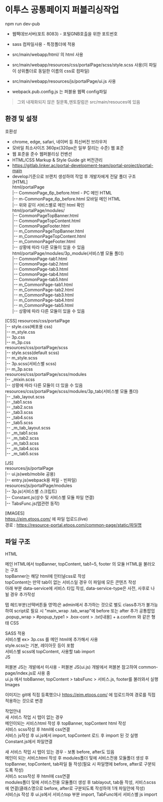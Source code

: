 # 이투스 공통페이지 퍼블리싱작업

npm run dev-pub
- 웹팩데브서버(포트 8083) - 포털GNB호출을 위한 포트번호
- sass 컴파일사용 - 특정폴더에 적용

- src/main/webapp/html/ 의 html 사용
- src/main/webapp/resources/css/portalPage/scss/style.scss 사용(이 파일이 상위폴더로 동일한 이름의 css로 컴파일)
- src/main/webapp/resources/js/portalPage/ui.js 사용
- webpack.pub.config.js 는 퍼블용 웹팩 config파일
> 그외 내재화되지 않은 질문톡,멘토칼럼은 src/main/resouces에 있음

## 환경 및 설정
호환성  
- chrome, edge, safari, 네이버 등 최신버전 브라우저
- 모바일 최소사이즈 360px(320px은 일부 잘리는 수준)
웹 표준  
- 웹 표준을 준수
웹퍼블리싱 컨벤션  
- HTML/CSS Markup & Style Guide
git 버전관리  
- https://gitlab.linker.ac/portal-development-team/portal-project/portal-main
- develop기준으로 브랜치 생성하여 작업 후 개발자에게 전달
폴더 구조  
[HTML]  
html/portalPage  
    |-- CommonPage_6p_before.html - PC 메인 HTML  
    |-- m-CommonPage_6p_before.html 모바일 메인 HTML  
    |-- 위와 같이 서비스별로 메인 html 확인  
html/portalPage/modules/  
        |-- CommonPageTopBanner.html  
        |-- CommonPageTopContent.html  
        |-- CommonPageFooter.html  
        |-- m_CommonPageTopBanner.html  
        |-- m_CommonPageTopContent.html  
        |-- m_CommonPageFooter.html  
        |-- 상황에 따라 다른 모듈이 있을 수 있음  
html/portalPage/modules/3p_module(서비스별 모듈 폴더)  
            |-- CommonPage-tab1.html  
            |-- CommonPage-tab2.html  
            |-- CommonPage-tab3.html  
            |-- CommonPage-tab4.html  
            |-- CommonPage-tab5.html  
            |-- m_CommonPage-tab1.html  
            |-- m_CommonPage-tab2.html  
            |-- m_CommonPage-tab3.html  
            |-- m_CommonPage-tab4.html  
            |-- m_CommonPage-tab5.html  
            |-- 상황에 따라 다른 모듈이 있을 수 있음  


[CSS]
resources/css/portalPage  
    |-- style.css(배포용 css)  
    |-- m_style.css  
    |-- 3p.css  
    |-- m_3p.css  
resources/css/portalPage/scss  
        |-- style.scss(default scss)  
        |-- m_style.scss  
        |-- 3p.scss(서비스별 scss)  
        |-- m_3p.scss  
resources/css/portalPage/scss/modules  
            |-- _mixin.scss  
            |-- 상황에 따라 다른 모듈이 더 있을 수 있음  
resources/css/portalPage/scss/modules/3p_tab(서비스별 모듈 폴더)  
                |-- _tab_layout.scss  
                |-- _tab1.scss  
                |-- _tab2.scss  
                |-- _tab3.scss  
                |-- _tab4.scss  
                |-- _tab5.scss  
                |-- _m_tab_layout.scss  
                |-- _m_tab1.scss  
                |-- _m_tab2.scss  
                |-- _m_tab3.scss  
                |-- _m_tab4.scss  
                |-- _m_tab5.scss  
 

[JS]  
resources/js/portalPage  
    |-- ui.js(web/mobile 공용)  
    |-- entry.js(webpack용 파일 - 빈파일)  
resources/js/portalPage/modules  
        |-- 3p.js(서비스별 스크립트)  
        |-- Constant.js(상수 및 서비스별 모듈 파일 연결)  
        |-- TabsFunc.js(탭관련 동작)  
 
[IMAGES]  
https://eim.etoos.com/ 에 파일 업로드(live)  
경로 : https://resource-portal.etoos.com/common-page/static/파일명  
## 파일 구조  
HTML  

메인 HTML에서 topBanner, topContent, tab1~5, footer 의 모듈 HTML을 불러오는 구조  
topBanner는 해당 html에 인터널css로 작성  
topContent는 만약 tab이 없는 서비스일 경우 이 파일에 모든 콘텐츠 작성  
아래 부분 data-service에 서비스 타입 작성, data-service-type은 사전, 사후로 나뉠 경우 추가작성  
<div class="top_container" id="top_content" data-service="CommonPage6p" data-service-type="after">  
탭 헤드부분(선택버튼들 영역)은 admin에서 추가하는 것으로 별도 class추가가 불가능하여 script로 필요 시 "main_wrap .tab_wrap"에 before 또는 after 추가  
공통팝업 .popup_wrap > #popup_type1 > .box-cont > .txt[내용] + a.confirm 와 같은 형태  
CSS  

SASS 적용  
서비스별  ex> 3p.css 를 메인 html에 추가해서 사용  
style.scss는 기본, 레이아웃 등이 포함  
서비스별 scss에 topContent, 사용할 tab import  
JS  

퍼블본 JS는 개발에서 미사용 - 퍼블본 JS(ui.js) 개발에서 퍼블본 참고하여 common-page/index.js로 사용 중  
ui.js 에서 tobBanner, topContent > tabsFunc > 서비스.js, footer를 불러와서 실행  
Images  

이미지는 git에 직접 등록했으나 https://eim.etoos.com/ 에 업로드하여 경로를 직접 적용하는 것으로 변경  


작업안내  
새 서비스 작업 시 탭이 없는 경우  
메인이되는 서비스html 작성 후 topBanner, topContent html 작성  
서비스 scss작성 후 html에 css연결  
서비스 js작성 후 ui.js에서 import, topContent 로드 후 import 된 것 실행  
Constant.js에서 파일연결  


새 서비스 작업 시 탭이 있는 경우 - 보통 before, after도 있음  
메인이 되는 서비스html 작성 후 modules폴더 및에 서비스전용 모듈폴더 생성 후 topBanner, topContent, tab파일 들 작성(필요 시 파일명에 before, after로 구분되도록 작성)  
서비스 scss작성 후 html에 css연결  
modules폴더 및에 서비스전용 모듈폴더 생성 후 tablayout, tab들 작성, 서비스scss에 연결(클래스명으로 before, after로 구분되도록 작성하여 1개 파일안에 작성)  
서비스js 작성 후 ui.js에서 서비스top 부분 import, TabFunc에서 서비스별 js import  





